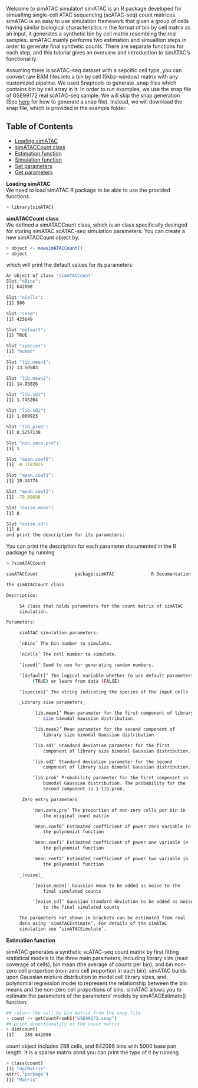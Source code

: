 Welcome to simATAC simulator!
simATAC is an R package developed for simualting single-cell ATAC sequencing (scATAC-seq) count matrices. simATAC is an easy to use simulation framework that given a group of cells having similar biological characteristics in the format of bin by cell matrix as an input, it generates a synthetic bin by cell matrix resembling the real samples. simATAC mainly performs two estimation and simualtion steps in order to generate final synthetic counts. There are separate functions for each step, and this tutorial gives an overview and introduction to simATAC’s functionality.

Assuming there is scATAC-seq dataset with a sepcific cell type, you can convert raw BAM files into a bin by cell (5kbp-window) matrix with any customized pipeline. We used Snaptools to generate .snap files which contains bin by cell array in it. In order to run examples, we use the snap file of GSE99172 real scATAC-seq sample. We will skip the snap generation (See [here](https://github.com/r3fang/SnapATAC/wiki/FAQs#whatissnap) for how to generate a snap file). Instead, we will download the snap file, which is provided in the example folder. 


## Table of Contents

- [Loading simATAC](#load)
- [simATACCount class](#simATACCount)
- [Estimation function](#estimation)
- [Simulation function](#simulation)
- [Set parameters](#set)
- [Get parameters](#get)


<a name="simATACCount"></a>**Loading simATAC**        
We need to load simATAC R package to be able to use the provided functions.

```bash
> library(simATAC)
```

<a name="simATACCount"></a>**simATACCount class**        
We defined a simATACCount class, which is an class specifically desinged for storing simATAC scATAC-seq simulation parameters. You can create a new simATACCount object by:

```bash
> object <- newsimATACCount()
> object
```

which will print the default values for its parameters:

```bash
An object of class "simATACCount"
Slot "nBins":
[1] 642098

Slot "nCells":
[1] 500

Slot "seed":
[1] 425649

Slot "default":
[1] TRUE

Slot "species":
[1] "human"

Slot "lib.mean1":
[1] 13.60503

Slot "lib.mean2":
[1] 14.93826

Slot "lib.sd1":
[1] 1.745264

Slot "lib.sd2":
[1] 1.009923

Slot "lib.prob":
[1] 0.5257138

Slot "non.zero.pro":
[1] 1

Slot "mean.coef0":
[1] -0.1182035

Slot "mean.coef1":
[1] 10.34774

Slot "mean.coef2":
[1] -79.09698

Slot "noise.mean":
[1] 0

Slot "noise.sd":
[1] 0
and print the description for its parameters:

```

You can print the description for each parameter documented in the R package by running

```bash
> ?simATACCount
```

```bash
simATACCount              package:simATAC              R Documentation

The simATACCount class

Description:

     S4 class that holds parameters for the count matrix of simATAC
     simulation.

Parameters:

     simATAC simulation parameters:

     ‘nBins’ The bin number to simulate.

     ‘nCells’ The cell number to simulate.

     ‘[seed]’ Seed to use for generating random numbers.

     ‘[default]’ The logical variable whether to use default parameters
          (TRUE) or learn from data (FALSE)

     ‘[species]’ The string indicating the species of the input cells

     _Library size parameters_

          ‘lib.mean1’ Mean parameter for the first component of library
              size bimodal Gaussian distribution.

          ‘lib.mean2’ Mean parameter for the second component of
              library size bimodal Gaussian distribution

          ‘lib.sd1’ Standard deviation parameter for the first
              component of library size bimodal Gaussian distribution.

          ‘lib.sd2’ Standard deviation parameter for the second
              component of library size bimodal Gaussian distribution.

          ‘lib.prob’ Probability parameter for the first component in
              bimodal Gaussian distribution. The probability for the
              second component is 1-lib.prob.

     _Zero entry parameters_

          ‘non.zero.pro’ The proportion of non-zero cells per bin in
              the original count matrix

          ‘mean.coef0’ Estimated coefficient of power zero variable in
              the polynomial function

          ‘mean.coef1’ Estimated coefficient of power one variable in
              the polynomial function

          ‘mean.coef2’ Estimated coefficient of power two variable in
              the polynomial function

     _[noise]_

          ‘[noise.mean]’ Gaussian mean to be added as noise to the
              final simulated counts

          ‘[noise.sd]’ Gaussian standard deviation to be added as noise
              to the final simulated counts

     The parameters not shown in brackets can be estimated from real
     data using ‘simATACEstimate’. For details of the simATAC
     simulation see ‘simATACSimulate’.
```


<a name="estimation"></a>**Estimation function**


simATAC generates a synthetic scATAC-seq count matrix by first fitting statistical models to the three main parameters, including library size (read coverage of cells), bin mean (the average of counts per bin), and bin non-zero cell proportion (non-zero cell proportion in each bin). simATAC builds upon Gaussian mixture distribution to model cell library sizes, and polynomial regression model to represent the relationship between the bin means and the non-zero cell proportions of bins. 
simATAC allows you to estimate the parameters of the parameters' models by simATACEstimate() function:

```bash
## return the cell by bin matrix from the snap file
> count <- getCountFromh5("GSE99172.snap")
## print dimentionality of the count matrix
> dim(count)
[1]    288 642098
```
count object includes 288 cells, and 642098 bins with 5000 base pair length. It is a sparse matrix abnd you can print the type of it by running
```bash
> class(count)
[1] "dgCMatrix"
attr(,"package")
[1] "Matrix"
```


